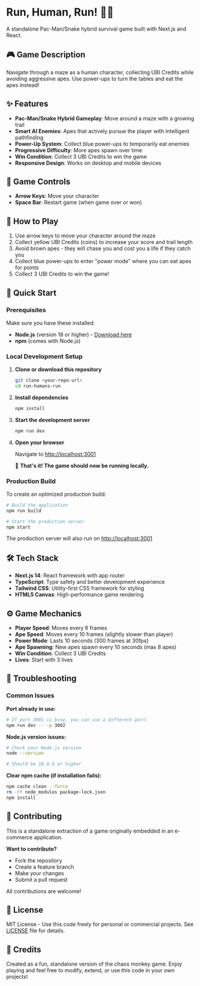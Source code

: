 # Run, Human, Run! 🏃‍♂️

A standalone Pac-Man/Snake hybrid survival game built with Next.js and React.

## 🎮 Game Description

Navigate through a maze as a human character, collecting UBI Credits while avoiding aggressive apes. Use power-ups to turn the tables and eat the apes instead!

## ✨ Features

- **Pac-Man/Snake Hybrid Gameplay**: Move around a maze with a growing trail
- **Smart AI Enemies**: Apes that actively pursue the player with intelligent pathfinding
- **Power-Up System**: Collect blue power-ups to temporarily eat enemies
- **Progressive Difficulty**: More apes spawn over time
- **Win Condition**: Collect 3 UBI Credits to win the game
- **Responsive Design**: Works on desktop and mobile devices

## 🎯 Game Controls

- **Arrow Keys**: Move your character
- **Space Bar**: Restart game (when game over or won)

## 📖 How to Play

1. Use arrow keys to move your character around the maze
2. Collect yellow UBI Credits (coins) to increase your score and trail length
3. Avoid brown apes - they will chase you and cost you a life if they catch you
4. Collect blue power-ups to enter "power mode" where you can eat apes for points
5. Collect 3 UBI Credits to win the game!

## 🚀 Quick Start

### Prerequisites

Make sure you have these installed:
- **Node.js** (version 18 or higher) - [Download here](https://nodejs.org/)
- **npm** (comes with Node.js)

### Local Development Setup

1. **Clone or download this repository**
   ```bash
   git clone <your-repo-url>
   cd run-humans-run
   ```

2. **Install dependencies**
   ```bash
   npm install
   ```

3. **Start the development server**
   ```bash
   npm run dev
   ```

4. **Open your browser**
   
   Navigate to [http://localhost:3001](http://localhost:3001)
   
   🎉 **That's it! The game should now be running locally.**

### Production Build

To create an optimized production build:

```bash
# Build the application
npm run build

# Start the production server
npm start
```

The production server will also run on [http://localhost:3001](http://localhost:3001)

## 🛠️ Tech Stack

- **Next.js 14**: React framework with app router
- **TypeScript**: Type safety and better development experience
- **Tailwind CSS**: Utility-first CSS framework for styling
- **HTML5 Canvas**: High-performance game rendering

## ⚙️ Game Mechanics

- **Player Speed**: Moves every 6 frames
- **Ape Speed**: Moves every 10 frames (slightly slower than player)
- **Power Mode**: Lasts 10 seconds (300 frames at 30fps)
- **Ape Spawning**: New apes spawn every 10 seconds (max 8 apes)
- **Win Condition**: Collect 3 UBI Credits
- **Lives**: Start with 3 lives

## 🐛 Troubleshooting

### Common Issues

**Port already in use:**
```bash
# If port 3001 is busy, you can use a different port:
npm run dev -- -p 3002
```

**Node.js version issues:**
```bash
# Check your Node.js version
node --version

# Should be 18.0.0 or higher
```

**Clear npm cache (if installation fails):**
```bash
npm cache clean --force
rm -rf node_modules package-lock.json
npm install
```

## 🤝 Contributing

This is a standalone extraction of a game originally embedded in an e-commerce application. 

**Want to contribute?**
- Fork the repository
- Create a feature branch
- Make your changes
- Submit a pull request

All contributions are welcome!

## 📄 License

MIT License - Use this code freely for personal or commercial projects. See [LICENSE](LICENSE) file for details.

## 🎊 Credits

Created as a fun, standalone version of the chaos monkey game. Enjoy playing and feel free to modify, extend, or use this code in your own projects!